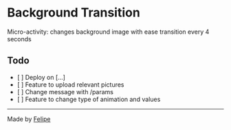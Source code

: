# Background Transition
Micro-activity: changes background image with ease transition every 4 seconds

## Todo
<ul>
  <li>[ ] Deploy on [...]</li>
  <li>[ ] Feature to upload relevant pictures</li>
  <li>[ ] Change message with /params</li>
  <li>[ ] Feature to change type of animation and values</li>
</ul>

---

Made by [Felipe](https://github.com/felipepereirapinto)
